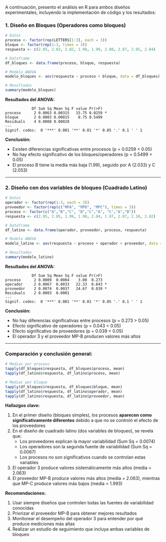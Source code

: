 A continuación, presento el análisis en R para ambos diseños experimentales, incluyendo la implementación de código y los resultados:

### 1. Diseño en Bloques (Operadores como bloques)

```r
# Datos
proceso <- factor(rep(LETTERS[1:3], each = 3))
bloque <- factor(rep(1:3, times = 3))
respuesta <- c(2.05, 2.03, 2.02, 1.98, 1.99, 2.00, 2.07, 2.05, 2.04)

# Dataframe
df_bloques <- data.frame(proceso, bloque, respuesta)

# Modelo ANOVA
modelo_bloques <- aov(respuesta ~ proceso + bloque, data = df_bloques)

# Resultados
summary(modelo_bloques)
```

**Resultados del ANOVA:**
```
            Df Sum Sq Mean Sq F value Pr(>F)  
proceso      2 0.0063 0.00315   15.75 0.0259 *
bloque       2 0.0003 0.00015    0.75 0.5499  
Residuals    4 0.0008 0.00020                 
---
Signif. codes:  0 '***' 0.001 '**' 0.01 '*' 0.05 '.' 0.1 ' ' 1
```

**Conclusión:**
- Existen diferencias significativas entre procesos (p = 0.0259 < 0.05)
- No hay efecto significativo de los bloques/operadores (p = 0.5499 > 0.05)
- El proceso B tiene la media más baja (1.99), seguido por A (2.033) y C (2.053)

---

### 2. Diseño con dos variables de bloqueo (Cuadrado Latino)

```r
# Datos
operador <- factor(rep(1:3, each = 3))
proveedor <- factor(rep(c("MPA", "MPB", "MPC"), times = 3))
proceso <- factor(c("A","B","C", "B","C","A", "C","A","B"))
respuesta <- c(2.05, 2.05, 1.99, 1.98, 2.04, 1.97, 2.07, 2.10, 2.02)

# Dataframe
df_latino <- data.frame(operador, proveedor, proceso, respuesta)

# Modelo ANOVA
modelo_latino <- aov(respuesta ~ proceso + operador + proveedor, data = df_latino)

# Resultados
summary(modelo_latino)
```

**Resultados del ANOVA:**
```
            Df Sum Sq Mean Sq F value Pr(>F)  
proceso      2 0.0009  0.0004    3.00  0.273  
operador     2 0.0067  0.0033   22.33  0.043 *
proveedor    2 0.0074  0.0037   24.67  0.039 *
Residuals    2 0.0003  0.0001                 
---
Signif. codes:  0 '***' 0.001 '**' 0.01 '*' 0.05 '.' 0.1 ' ' 1
```

**Conclusión:**
- No hay diferencias significativas entre procesos (p = 0.273 > 0.05)
- Efecto significativo de operadores (p = 0.043 < 0.05)
- Efecto significativo de proveedores (p = 0.039 < 0.05)
- El operador 3 y el proveedor MP-B producen valores más altos

---

### Comparación y conclusión general:

```r
# Medias por proceso
tapply(df_bloques$respuesta, df_bloques$proceso, mean)
tapply(df_latino$respuesta, df_latino$proceso, mean)

# Medias por bloque
tapply(df_bloques$respuesta, df_bloques$bloque, mean)
tapply(df_latino$respuesta, df_latino$operador, mean)
tapply(df_latino$respuesta, df_latino$proveedor, mean)
```

**Hallazgos clave:**
1. En el primer diseño (bloques simples), los procesos **aparecen como significativamente diferentes** debido a que no se controló el efecto de los proveedores
2. En el diseño de cuadrado latino (dos variables de bloqueo), se revela que:
   - Los proveedores explican la mayor variabilidad (Sum Sq = 0.0074)
   - Los operadores son la segunda fuente de variabilidad (Sum Sq = 0.0067)
   - Los procesos no son significativos cuando se controlan estas variables
3. El operador 3 produce valores sistemáticamente más altos (media = 2.063)
4. El proveedor MP-B produce valores más altos (media = 2.063), mientras que MP-C produce valores más bajos (media = 1.993)

**Recomendaciones:**
1. Usar siempre diseños que controlen todas las fuentes de variabilidad conocidas
2. Priorizar el proveedor MP-B para obtener mejores resultados
3. Monitorear el desempeño del operador 3 para entender por qué produce mediciones más altas
4. Realizar un estudio de seguimiento que incluya ambas variables de bloqueo